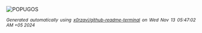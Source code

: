<div align="justify">
<picture>
    <source media="(prefers-color-scheme: dark)" srcset="https://i.ibb.co/VNxpQQP/output-gif.gif">
    <source media="(prefers-color-scheme: light)" srcset="https://i.ibb.co/VNxpQQP/output-gif.gif">
    <img alt="POPUGOS" src="https://i.ibb.co/VNxpQQP/output-gif.gif">
</picture>

<sub><i>Generated automatically using [x0rzavi/github-readme-terminal](https://github.com/x0rzavi/github-readme-terminal) on Wed Nov 13 05:47:02 AM +05 2024</i></sub>
</div>